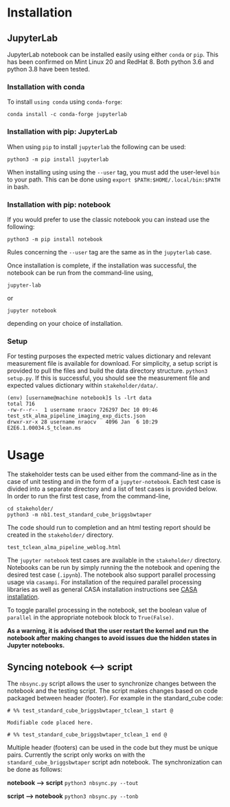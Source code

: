 # Installation
## JupyterLab
JupyterLab notebook can be installed easily using either `conda` or `pip`. This has been confirmed on Mint Linux 20 and RedHat 8. Both python 3.6 and python 3.8 have been tested.

### Installation with conda
To install `using conda` using `conda-forge`:

```
conda install -c conda-forge jupyterlab
```

### Installation with pip: JupyterLab
When using `pip` to install `jupyterlab` the following can be used:

```
python3 -m pip install jupyterlab
```

When installing using using the `--user` tag, you must add the user-level `bin` to your path. This can be done using `export $PATH:$HOME/.local/bin:$PATH` in bash.

### Installation with pip: notebook
If you would prefer to use the classic notebook you can instead use the following:

```
python3 -m pip install notebook
```

Rules concerning the `--user` tag are the same as in the `jupyterlab` case.

Once installation is complete, if the installation was successful, the notebook can be run from the command-line using, 

```
jupyter-lab
```
or
```
jupyter notebook
```

depending on your choice of installation.

### Setup
For testing purposes the expected metric values dictionary and relevant measurement file is available for download. For simplicity, a setup script is provided to pull the files and build the data directory structure.
`python3 setup.py`. If this is successful, you should see the measurement file and expected values dictionary within `stakeholder/data/`.

```
(env) [username@machine notebook]$ ls -lrt data
total 716
-rw-r--r--  1 username nraocv 726297 Dec 10 09:46 test_stk_alma_pipeline_imaging_exp_dicts.json
drwxr-xr-x 28 username nraocv   4096 Jan  6 10:29 E2E6.1.00034.S_tclean.ms
``` 

# Usage

The stakeholder tests can be used either from the command-line as in the case of unit testing and in the form of a `jupyter-notebook`.  Each test case is divided into a separate directory and a list of test cases is provided below. In order to run the first test case, from the command-line, 

```
cd stakeholder/
python3 -m nb1.test_standard_cube_briggsbwtaper
```

The code should run to completion and an html testing report should be created in the `stakeholder/` directory.

```
test_tclean_alma_pipeline_weblog.html
```

The `jupyter notebook` test cases are available in the `stakeholder/` directory. Notebooks can be run by simply running the the notebook and opening the desired test case (`.ipynb`). The notebook also support parallel processing usage via `casampi`. For installation of the required parallel processing libraries as well as general CASA installation instructions see [CASA installation](https://casadocs.readthedocs.io/en/stable/notebooks/introduction.html#id1).

To toggle parallel processing in the notebook, set the boolean value of `parallel` in the appropriate notebook block to `True(False)`.

**As a warning, it is advised that the user restart the kernel and run the notebook after making changes to avoid issues due the hidden states in Jupyter notebooks.**

## Syncing notebook <--> script

The `nbsync.py` script allows the user to synchronize changes between the notebook and the testing script. The script makes changes based on code packaged between header (footer). For example in the standard_cube code:

```
# %% test_standard_cube_briggsbwtaper_tclean_1 start @

Modifiable code placed here.

# %% test_standard_cube_briggsbwtaper_tclean_1 end @

```

Multiple header (footers) can be used in the code but they must be unique pairs. Currently the script only works on with the `standard_cube_briggsbwtaper` script adn notebook. The synchronization can be done as follows:

**notebook --> script**
`python3 nbsync.py --tout`

**script --> notebook**
`python3 nbsync.py --tonb`
